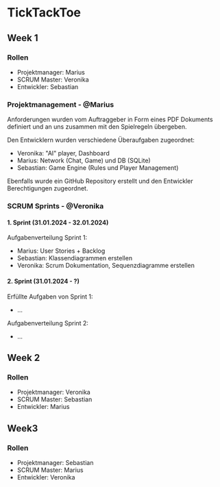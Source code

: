 # TickTackToe

## Week 1

### Rollen
- Projektmanager: Marius
- SCRUM Master: Veronika
- Entwickler: Sebastian

### Projektmanagement - @Marius
Anforderungen wurden vom Auftraggeber in Form eines PDF Dokuments definiert und an uns zusammen mit den Spielregeln übergeben.

Den Entwicklern wurden verschiedene Überaufgaben zugeordnet:
- Veronika: "AI" player, Dashboard
- Marius: Network (Chat, Game) und DB (SQLite)
- Sebastian: Game Engine (Rules und Player Management)

Ebenfalls wurde ein GitHub Repository erstellt und den Entwickler Berechtigungen zugeordnet.

### SCRUM Sprints - @Veronika
#### 1. Sprint (31.01.2024 - 32.01.2024)
Aufgabenverteilung Sprint 1:
- Marius: User Stories + Backlog 
- Sebastian: Klassendiagrammen erstellen
- Veronika: Scrum Dokumentation, Sequenzdiagramme erstellen

#### 2. Sprint (31.01.2024 - ?)
Erfüllte Aufgaben von Sprint 1:
- ...

Aufgabenverteilung Sprint 2:
- ...

## Week 2

### Rollen
- Projektmanager: Veronika
- SCRUM Master: Sebastian
- Entwickler: Marius

## Week3

### Rollen
- Projektmanager: Sebastian
- SCRUM Master: Marius
- Entwickler: Veronika
